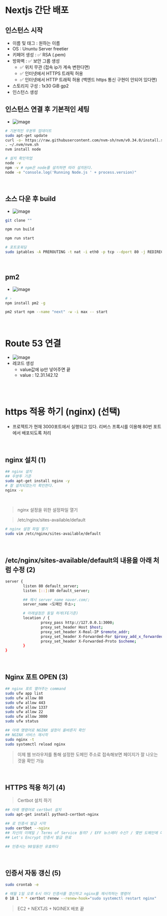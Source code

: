 # Nextjs 간단 배포

## 인스턴스 시작

- 이름 및 태그 : 원하는 이름
- OS : Ununtu Server freetier
- 키페어 생성 : ✅ RSA (.pem)
- 방화벽 : ✅ 보안 그룹 생성
  - ✅ 위치 무관 (접속 ip가 계속 변한다면)
  - ✅ 인터넷에서 HTTPS 트래픽 허용
  - ✅ 인터넷에서 HTTP 트래픽 허용
    (백엔드 https 통신 구현이 안되어 있다면)
- 스토리지 구성 : 1x30 GiB gp2
- 인스턴스 생성

## 인스턴스 연결 후 기본적인 세팅

- ![image](../../image/d63.png)

```bash
# 기본적인 우분투 업데이트
sudo apt-get update
curl -o- https://raw.githubusercontent.com/nvm-sh/nvm/v0.34.0/install.sh | bash
. ~/.nvm/nvm.sh
nvm install node

# 설치 확인작업
node -v
npm -v # npm은 node를 설치하면 따라 설치된다.
node -e "console.log('Running Node.js ' + process.version)"
```

<br />

## 소스 다운 후 build

- ![image](../../image/d64.png)

```bash
git clone ""

npm run build

npm run start

# 포트포워딩
sudo iptables -A PREROUTING -t nat -i eth0 -p tcp --dport 80 -j REDIRECT --to-port 3000
```

<br />

## pm2

- ![image](../../image/d65.png)

```bash
# ›
npm install pm2 -g

pm2 start npm --name "next" -w -i max -- start
```

<br />

# Route 53 연결

- ![image](../../image/d67.png)
- 레코드 생성
  - value값에 ip만 넣어주면 끝
  - value : 12.31.142.12

<br />
<br />

# https 적용 하기 (nginx) (선택)

- 프로젝트가 현재 3000포트에서 실행되고 있다. 리버스 프록시를 이용해 80번 포트에서 배포되도록 처리

<br />

## nginx 설치 (1)

```bash
## nginx 설치
## 우분투 기준
sudo apt-get install nginx -y
# 잘 설치되었는지 확인한다.
nginx -v
```

<br />

> nginx 설정을 위한 설정파일 열기

> /etc/nginx/sites-available/default

```bash
# nginx 설정 파일 열기
sudo vim /etc/nginx/sites-available/default
```

<br />

## /etc/nginx/sites-available/default의 내용을 아래 처럼 수정 (2)

```bash
server {
        listen 80 default_server;
        listen [::]:80 default_server;

        ## 예시 server_name naver.com/;
        server_name <도메인 주소>;

        # 아래설정은 동일 하게(FE기준)
        location / {
                proxy_pass http://127.0.0.1:3000;
                proxy_set_header Host $host;
                proxy_set_header X-Real-IP $remote_addr;
                proxy_set_header X-Forwarded-For $proxy_add_x_forwarded_for;
                proxy_set_header X-Forwarded-Proto $scheme;
        }
}
```

<br />

## Nginx 포트 OPEN (3)

```bash
## nginx 포트 열어주는 command
sudo ufw app list
sudo ufw allow 80
sudo ufw allow 443
sudo ufw allow 1337
sudo ufw allow 22
sudo ufw allow 3000
sudo ufw status

## 아래 명령어로 NGINX 설정이 올바른지 확인
## NGINX 서비스 재시작
sudo nginx -t
sudo systemctl reload nginx
```

> 이제 웹 브라우저를 통해 설정한 도메인 주소로 접속해보면 페이지가 잘 나오는 것을 확인 가능

<br />

## HTTPS 적용 하기 (4)

> Certbot 설치 하기

```bash
## 아래 명령어로 certbot 설치
sudo apt-get install python3-certbot-nginx

## 로 인증서 발급 시작
sudo certbot --nginx
## 자신의 이메일 / Terms of Service 동의? / EFF 뉴스레터 수신? / 몇번 도메인에 대해 인증서를 받을지? 1->1입력
## Let's Encrypt 인증서 발급 완료

## 인증서는 90일동안 유효하다
```

<br />

## 인증서 자동 갱신 (5)

```bash
sudo crontab -e

# 매월 1일 오후 6시 마다 인증서를 갱신하고 nginx를 재시작하는 명령어
0 18 1 * * certbot renew --renew-hook="sudo systemctl restart nginx"
```

> EC2 + NEXTJS + NGINEX 배포 끝
